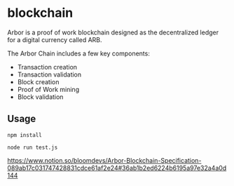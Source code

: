 # blockchain

Arbor is a proof of work blockchain designed as the decentralized ledger for a digital currency called ARB.

The Arbor Chain includes a few key components:

- Transaction creation
- Transaction validation
- Block creation
- Proof of Work mining
- Block validation

## Usage

```
npm install
```

```
node run test.js
```

https://www.notion.so/bloomdevs/Arbor-Blockchain-Specification-089ab17c031747428831cdce61af2e24#36ab1b2ed6224b6195a97e32a4a0d144
